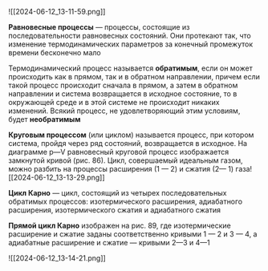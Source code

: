 ![[2024-06-12_13-11-59.png]]

**Равновесные процессы** — процессы, состоящие из последовательности равновесных состояний. Они протекают так, что изменение термодинамических параметров за конечный промежуток времени бесконечно мало

Термодинамический процесс называется **обратимым**, если он может происходить как в прямом, так и в обратном направлении, причем если такой процесс происходит сначала в прямом, а затем в обратном направлении и система возвращается в исходное состояние, то в окружающей среде и в этой системе не происходит никаких изменений. Всякий процесс, не удовлетворяющий этим условиям, будет **необратимым**

**Круговым процессом** (или циклом) называется процесс, при котором система, пройдя через ряд состояний, возвращается в исходное. На диаграмме p—V равновесный круговой процесс изображается замкнутой кривой (рис. 86). Цикл, совершаемый идеальным газом, можно разбить на процессы расширения (1 — 2) и сжатия (2— 1) газа![[2024-06-12_13-13-29.png]]

**Цикл Карно** — цикл, состоящий из четырех последовательных обратимых процессов: изотермического расширения, адиабатного расширения, изотермического сжатия и адиабатного сжатия

**Прямой цикл Карно** изображен на рис. 89, где изотермические расширение и сжатие заданы соответственно кривыми 1 — 2 и З — 4, а адиабатные расширение и сжатие — кривыми 2—3 и 4—1

![[2024-06-12_13-14-21.png]]